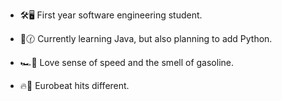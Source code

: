 - 🛠️🖥️ First year software engineering student.
  
- 🙇🕜 Currently learning Java, but also planning to add Python.
  
- 🏎️💨 Love sense of speed and the smell of gasoline.
  
- 🔥🎵 Eurobeat hits different.
<!--
**MasserCapper67/MasserCapper67** is a ✨ _special_ ✨ repository because its `README.md` (this file) appears on your GitHub profile.

Here are some ideas to get you started:

- 🔭 I’m currently working on ...
- 🌱 I’m currently learning ...
- 👯 I’m looking to collaborate on ...
- 🤔 I’m looking for help with ...
- 💬 Ask me about ...
- 📫 How to reach me: ...
- 😄 Pronouns: ...
- ⚡ Fun fact: ...
-->

